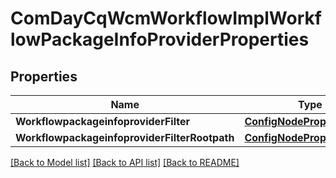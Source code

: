 # ComDayCqWcmWorkflowImplWorkflowPackageInfoProviderProperties

## Properties
Name | Type | Description | Notes
------------ | ------------- | ------------- | -------------
**WorkflowpackageinfoproviderFilter** | [**ConfigNodePropertyArray**](configNodePropertyArray.md) |  | [optional] 
**WorkflowpackageinfoproviderFilterRootpath** | [**ConfigNodePropertyString**](configNodePropertyString.md) |  | [optional] 

[[Back to Model list]](../README.md#documentation-for-models) [[Back to API list]](../README.md#documentation-for-api-endpoints) [[Back to README]](../README.md)


